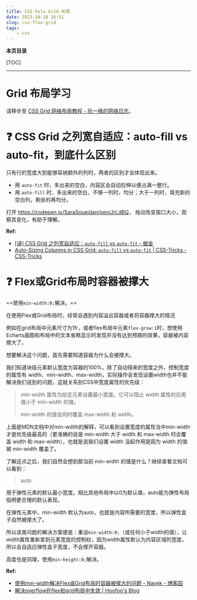```yaml
---
title: CSS Felx Grid 布局
date: 2023-10-10 16:51
slug: css-flex-grid
tags: 
    - css
---
```


**本页目录**

[TOC]

---

# Grid 布局学习

请移步至 [CSS Grid 网格布局教程 - 阮一峰的网络日志](https://www.ruanyifeng.com/blog/2019/03/grid-layout-tutorial.html)。


# :question: CSS Grid 之列宽自适应：auto-fill vs auto-fit，到底什么区别

只有行的宽度大到能够容纳额外的列时，两者的区别才会体现出来。

- 用 `auto-fit` 时，多出来的空白，内容区会自动拉伸以便占满一整行。
- 用 `auto-fill` 时，多出来的空白，不够一列时，均分；大于一列时，填充新的空白列，剩余的再均分。

打开 <https://codepen.io/SaraSoueidan/pen/JrLdBQ>， 拖动改变窗口大小，观察其变化，有助于理解。


**Ref:**

- [[译] CSS Grid 之列宽自适应：`auto-fill` vs `auto-fit` - 掘金](https://juejin.cn/post/6844903565463388168)
- [Auto-Sizing Columns in CSS Grid: `auto-fill` vs `auto-fit` | CSS-Tricks - CSS-Tricks](https://css-tricks.com/auto-sizing-columns-css-grid-auto-fill-vs-auto-fit/)



# :question: Flex或Grid布局时容器被撑大

==使用`min-width:0;`解决。==

在使用Flex或Grid布局时，经常会遇到内容溢出容器或者将容器撑大的情况

例如在grid布局中元素尺寸为1fr，或者flex布局中元素`flex-grow:1`时，想使用Echarts画图和布局中的文本省略显示时发现并没有达到预期的效果，容器被内容撑大了。

想要解决这个问题，首先需要知道容器为什么会被撑大。

我们知道块级元素默认宽度为容器的100%，除了自动得来的宽度之外，控制宽度的属性有 width、min-width、max-width，实际操作会发现设置width也并不能解决我们说到的问题，这就关系到CSS中宽度属性的优先级：

> min-width 属性为给定元素设置最小宽度。它可以阻止 width 属性的应用值小于 min-width 的值。
> 
> min-width 的值会同时覆盖 max-width 和 width。

上面是MDN文档中对min-wdith的解释，可以看到设置宽度的属性当中min-width才是优先级最高的（更准确的说是 min-width 大于 width 和 max-width 时会覆盖 width 和 max-width），也就是说我们设置 width 没起作用是因为 width 的值被 min-width 覆盖了。

了解这点之后，我们自然会想到那当前 min-width 的值是什么？继续查看文档可以看到：

> auto

用于弹性元素的默认最小宽度。相比其他布局中以0为默认值，auto能为弹性布局指明更合理的默认表现。

在弹性元素中，min-width 默认为auto，也就是内容所需要的宽度，所以弹性盒子自然被撑大了。

所以该类问题的解决方案便是：重设`min-width:0;`（或任何小于width的值），让width属性重新拿到元素宽度的控制权，因为width属性默认为内容区域的宽度，所以会自适应弹性盒子宽度，不会撑开容器。

高度也是同理，使用`min-height:0;`解决。

**Ref:**

- [使用min-width解决Flex或Grid布局时容器被撑大的问题 - Nayek - 博客园](https://www.cnblogs.com/nayek/p/16398311.html)
- [解决overflow在flex和grid布局中失效 | Hoofoo's Blog](https://hoofoo-whu.github.io/article/2019-01-15/%E8%A7%A3%E5%86%B3overflow%E5%9C%A8flex%E5%92%8Cgrid%E5%B8%83%E5%B1%80%E4%B8%AD%E5%A4%B1%E6%95%88.html)


